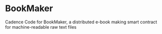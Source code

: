 # BookMaker
Cadence Code for BookMaker, a distributed e-book making smart contract for machine-readable raw text files
